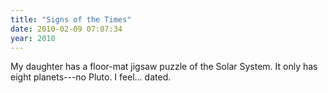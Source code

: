 ```yaml
---
title: "Signs of the Times"
date: 2010-02-09 07:07:34
year: 2010
---
```

My daughter has a floor-mat jigsaw puzzle of the Solar System. It only has eight planets---no Pluto. I feel... dated.
